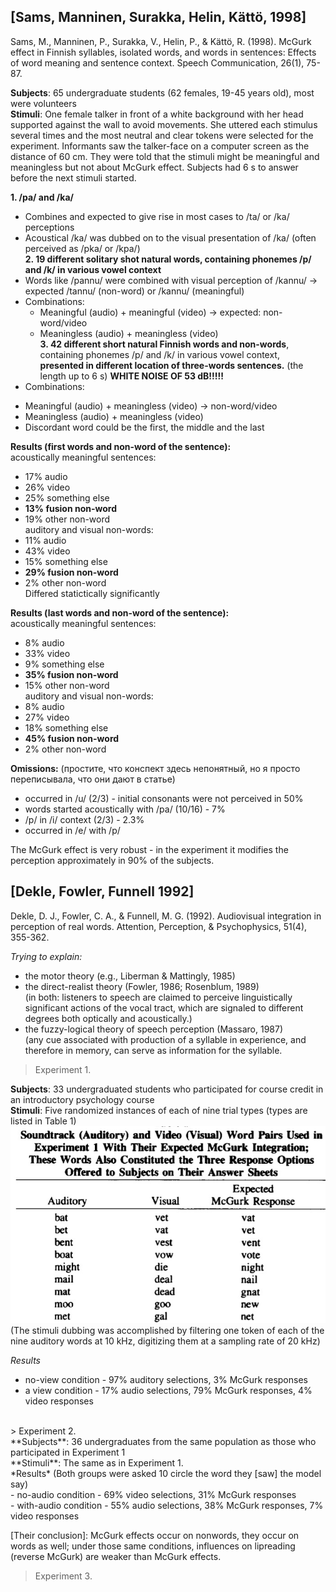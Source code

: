 ## [Sams, Manninen, Surakka, Helin, Kättö, 1998] <br/>
Sams, M., Manninen, P., Surakka, V., Helin, P., & Kättö, R. (1998). McGurk effect in Finnish syllables, isolated words, and words in sentences: Effects of word meaning and sentence context. Speech Communication, 26(1), 75-87. <br/>

**Subjects**: 65 undergraduate students (62 females, 19-45 years old), most were volunteers <br/>
**Stimuli**: One female talker in front of a white background with her head supported against the wall to avoid movements. She uttered each stimulus several times and the most neutral and clear tokens were selected for the experiment. Informants saw the talker-face on a computer screen as the distance of 60 cm. They were told that the stimuli might be meaningful and meaningless but not about McGurk effect. Subjects had 6 s to answer before the next stimuli started.  

**1.	/pa/ and /ka/**<br/>
*	Combines and expected to give rise in most cases to /ta/ or /ka/ perceptions <br/>
*	Acoustical /ka/ was dubbed on to the visual presentation of /ka/ (often perceived as /pka/ or /kpa/) <br/>
**2.	19 different solitary shot natural words, containing phonemes /p/ and /k/ in various vowel context** <br/>
*	Words like /pannu/ were combined with visual perception of  /kannu/ -> expected /tannu/ (non-word) or /kannu/ (meaningful) <br/>
*	Combinations: <br/>
    -	Meaningful (audio) + meaningful (video) -> expected: non-word/video <br/>
    -	Meaningless (audio) + meaningless (video) <br/>
**3.	42 different short natural Finnish words and non-words**, containing phonemes /p/ and /k/ in various vowel context, **presented in different location of three-words sentences.** (the length up to 6 s) **WHITE NOISE OF 53 dB!!!!!** <br/>
*	Combinations: <br/>
   -	Meaningful (audio) + meaningless (video) -> non-word/video <br/>
   -	Meaningless (audio) + meaningless (video) <br/>
   -	Discordant word could be the first, the middle and the last <br/>

**Results (first words and non-word of the sentence):** <br/>
acoustically meaningful sentences: <br/>
* 17% audio <br/>
*	26% video <br/>
*	25% something else <br/>
*	**13% fusion non-word** <br/>
*	19% other non-word <br/>
 auditory and visual non-words: <br/>
*	11% audio <br/>
*	43% video <br/>
*	15% something else <br/>
*	**29% fusion non-word** <br/>
*	2% other non-word <br/>
Differed statictically significantly  
  
**Results (last words and non-word of the sentence):** <br/>
acoustically meaningful sentences: <br/>
* 8% audio <br/>
*	33% video <br/>
*	9% something else <br/>
*	**35% fusion non-word** <br/>
*	15% other non-word <br/>
 auditory and visual non-words: <br/>
*	8% audio <br/> 
*	27% video <br/>
*	18% something else <br/>
*	**45% fusion non-word** <br/>
*	2% other non-word <br/>


**Omissions:** (простите, что конспект здесь непонятный, но я просто переписывала, что они дают в статье) <br/>
* occurred in /u/ (2/3) - initial consonants were not perceived in 50% <br/>
*	words started acoustically with /pa/ (10/16) - 7% <br/>
*	/p/ in /i/ context (2/3) - 2.3% <br/>
*	occurred in /e/ with /p/ <br/>
  
 The McGurk effect is very robust - in the experiment it modifies the perception approximately in 90% of the subjects.  
 
## [Dekle, Fowler, Funnell 1992]  

Dekle, D. J., Fowler, C. A., & Funnell, M. G. (1992). Audiovisual integration in perception of real words. Attention, Perception, & Psychophysics, 51(4), 355-362. <br/>

*Trying to explain:* <br/>
+ the motor theory (e.g., Liberman & Mattingly, 1985) <br/>
+ the direct-realist theory (Fowler, 1986; Rosenblum, 1989) <br/>
(in both: listeners to speech are claimed to perceive linguistically significant actions of the vocal tract, which are signaled to different degrees both optically and acoustically.) <br/>
+ the fuzzy-logical theory of speech perception (Massaro, 1987) <br/>
(any cue associated with production of a syllable in experience, and therefore in memory, can serve as information for the syllable. <br/>

> Experiment 1.  

**Subjects**: 33 undergraduated students who participated for course credit in an introductory psychology
course <br/>
**Stimuli**: Five randomized instances of each of nine trial types (types are listed in Table 1)  <br/>
![Soundtrack and Video Word Pairs Used in Experiment 1](https://github.com/astafyevai/mcgurk2017-2018/blob/master/dekle_1.jpg)
<br/>
(The stimuli dubbing was accomplished by filtering one token of each of the nine auditory words at 10 kHz, digitizing them at a sampling rate of 20 kHz) <br/>

*Results* <br/>
- no-view condition - 97% auditory selections, 3% McGurk responses <br/>
- a view condition - 17% audio selections, 79% McGurk responses, 4% video responses <br/>
<br/>
> Experiment 2. <br/>
**Subjects**: 36 undergraduates from the same population as those who participated in Experiment 1 <br/>
**Stimuli**: The same as in Experiment 1. <br/>
*Results* (Both groups were asked 10 circle the word they [saw] the model say) <br/> 
- no-audio condition - 69% video selections, 31% McGurk responses <br/>
- with-audio condition - 55% audio selections, 38% McGurk responses, 7% video responses <br/>

[Their conclusion]: McGurk effects occur on nonwords, they occur on words as well; under those same conditions, influences on lipreading (reverse McGurk) are weaker than McGurk effects. <br/>

> Experiment 3.
